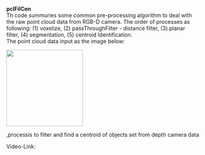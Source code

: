 **pclFilCen**\
Th code summuries some common pre-processing algorithm to deal with the raw point cloud data from RGB-D camera. The order of processes as following: (1) voxelize, (2) passThroughFilter - distance filter, (3) planar filter, (4) segmentation, (5) centroid Identification.\
The point cloud data input as the image below:

<img src="https://github.com/buivn/images/blob/master/pcdInput.png" width="200">

,processis to filter and find a centroid of objects set from depth camera data

Video-Link:

